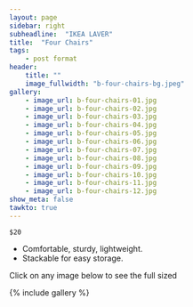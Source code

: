 ```yaml
---
layout: page
sidebar: right
subheadline:  "IKEA LAVER"
title:  "Four Chairs"
tags:
    - post format
header:
    title: ""
    image_fullwidth: "b-four-chairs-bg.jpeg"
gallery:
    - image_url: b-four-chairs-01.jpg
    - image_url: b-four-chairs-02.jpg
    - image_url: b-four-chairs-03.jpg
    - image_url: b-four-chairs-04.jpg
    - image_url: b-four-chairs-05.jpg
    - image_url: b-four-chairs-06.jpg
    - image_url: b-four-chairs-07.jpg
    - image_url: b-four-chairs-08.jpg
    - image_url: b-four-chairs-09.jpg
    - image_url: b-four-chairs-10.jpg
    - image_url: b-four-chairs-11.jpg
    - image_url: b-four-chairs-12.jpg
show_meta: false
tawkto: true
---
```

`$20`

- Comfortable, sturdy, lightweight. 
- Stackable for easy storage.

<p>Click on any image below to see the full sized </p>

{% include gallery %}
